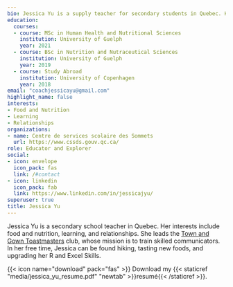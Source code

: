 ```yaml
---
bio: Jessica Yu is a supply teacher for secondary students in Quebec. Her interests include food and nutrition, learning and relationships. She leads the [Town and Gown Toastmasters](https://www.townandgowntoastmasters.com/) club, whose mission is to train skilled communicators.
education: 
  courses:
  - course: MSc in Human Health and Nutritional Sciences
    institution: University of Guelph
    year: 2021
  - course: BSc in Nutrition and Nutraceutical Sciences
    institution: University of Guelph
    year: 2019
  - course: Study Abroad
    institution: University of Copenhagen
    year: 2018
email: "coachjessicayu@gmail.com"
highlight_name: false
interests:
- Food and Nutrition
- Learning
- Relationships
organizations:
- name: Centre de services scolaire des Sommets
  url: https://www.cssds.gouv.qc.ca/
role: Educator and Explorer
social:
- icon: envelope
  icon_pack: fas
  link: /#contact
- icon: linkedin
  icon_pack: fab
  link: https://www.linkedin.com/in/jessicajyu/
superuser: true
title: Jessica Yu
---
```

Jessica Yu is a secondary school teacher in Quebec. Her interests include food and nutrition, learning, and relationships. She leads the [Town and Gown Toastmasters](https://www.townandgowntoastmasters.com/) club, whose mission is to train skilled communicators. In her free time, Jessica can be found hiking, tasting new foods, and upgrading her R and Excel Skills.

{{< icon name="download" pack="fas" >}} Download my {{< staticref "media/jessica_yu_resume.pdf" "newtab" >}}resumé{{< /staticref >}}.
